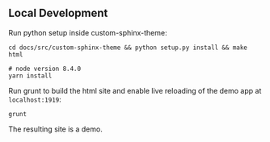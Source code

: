 
## Local Development

Run python setup inside custom-sphinx-theme:

```
cd docs/src/custom-sphinx-theme && python setup.py install && make html
```



```
# node version 8.4.0
yarn install
```

Run grunt to build the html site and enable live reloading of the demo app at `localhost:1919`:

```
grunt
```

The resulting site is a demo.
